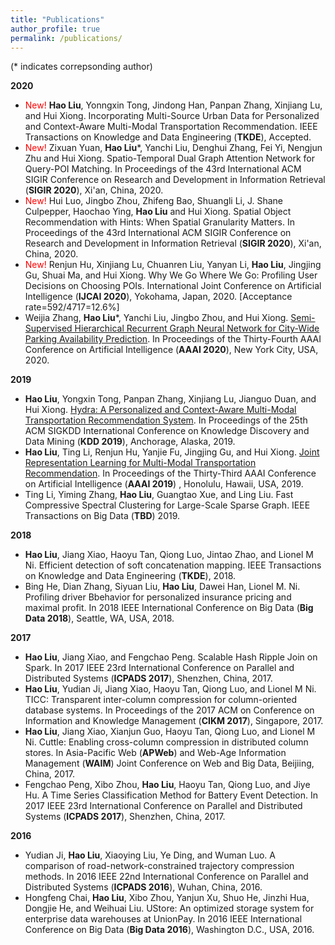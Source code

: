 ```yaml
---
title: "Publications"
author_profile: true
permalink: /publications/
---
```


(\* indicates correpsonding author)

**2020**
* <span style="color:red">New!</span> **Hao Liu**, Yonngxin Tong, Jindong Han, Panpan Zhang, Xinjiang Lu, and Hui Xiong. Incorporating Multi-Source Urban Data for Personalized and Context-Aware Multi-Modal Transportation Recommendation. IEEE Transactions on Knowledge and Data Engineering (**TKDE**), Accepted.
* <span style="color:red">New!</span> Zixuan Yuan, **Hao Liu**\*, Yanchi Liu, Denghui Zhang, Fei Yi, Nengjun Zhu and Hui Xiong. Spatio-Temporal Dual Graph Attention Network for Query-POI Matching. In Proceedings of the 43rd International ACM SIGIR Conference on Research and Development in Information Retrieval (**SIGIR 2020**), Xi'an, China, 2020.
* <span style="color:red">New!</span> Hui Luo, Jingbo Zhou, Zhifeng Bao, Shuangli Li, J. Shane Culpepper, Haochao Ying, **Hao Liu** and Hui Xiong. Spatial Object Recommendation with Hints: When Spatial Granularity Matters. In Proceedings of the 43rd International ACM SIGIR Conference on Research and Development in Information Retrieval (**SIGIR 2020**), Xi'an, China, 2020.
* <span style="color:red">New!</span> Renjun Hu, Xinjiang Lu, Chuanren Liu, Yanyan Li, **Hao Liu**, Jingjing Gu, Shuai Ma, and Hui Xiong. Why We Go Where We Go: Profiling User Decisions on Choosing POIs. International Joint Conference on Artificial Intelligence (**IJCAI 2020**), Yokohama, Japan, 2020. [Acceptance rate=592/4717=12.6%]
* Weijia Zhang, **Hao Liu**\*, Yanchi Liu, Jingbo Zhou, and Hui Xiong. [Semi-Supervised Hierarchical Recurrent Graph Neural Network for City-Wide Parking Availability Prediction](http://RaymondHLIU.github.io/files/AAAI20-parking.pdf). In Proceedings of the Thirty-Fourth AAAI Conference on Artificial Intelligence (**AAAI 2020**), New York City, USA, 2020. 


**2019**
* **Hao Liu**, Yongxin Tong, Panpan Zhang, Xinjiang Lu, Jianguo Duan, and Hui Xiong. [Hydra: A Personalized and Context-Aware Multi-Modal Transportation Recommendation System](http://RaymondHLIU.github.io/files/KDD19-Hydra.pdf). In Proceedings of the 25th ACM SIGKDD International Conference on Knowledge Discovery and Data Mining (**KDD 2019**), Anchorage, Alaska, 2019.
* **Hao Liu**, Ting Li, Renjun Hu, Yanjie Fu, Jingjing Gu, and Hui Xiong. [Joint Representation Learning for Multi-Modal Transportation Recommendation](http://RaymondHLIU.github.io/files/AAAI19-trans2vec.pdf). In Proceedings of the Thirty-Third AAAI Conference on Artificial Intelligence (**AAAI 2019**) , Honolulu, Hawaii, USA, 2019.
* Ting Li, Yiming Zhang, **Hao Liu**, Guangtao Xue, and Ling Liu. Fast Compressive Spectral Clustering for Large-Scale Sparse Graph. IEEE Transactions on Big Data (**TBD**) 2019.


**2018**
* **Hao Liu**, Jiang Xiao, Haoyu Tan, Qiong Luo, Jintao Zhao, and Lionel M Ni. Efficient detection of soft concatenation mapping. IEEE Transactions on Knowledge and Data Engineering (**TKDE**), 2018.
* Bing He, Dian Zhang, Siyuan Liu, **Hao Liu**, Dawei Han, Lionel M. Ni. Profiling driver Bbehavior for personalized insurance pricing and maximal profit. In 2018 IEEE International Conference on Big Data (**Big Data 2018**), Seattle, WA, USA, 2018.

**2017**
* **Hao Liu**, Jiang Xiao, and Fengchao Peng. Scalable Hash Ripple Join on Spark. In 2017 IEEE 23rd International Conference on Parallel and Distributed Systems (**ICPADS 2017**), Shenzhen, China, 2017.
* **Hao Liu**, Yudian Ji, Jiang Xiao, Haoyu Tan, Qiong Luo, and Lionel M Ni. TICC: Transparent inter-column compression for column-oriented database systems. In Proceedings of the 2017 ACM on Conference on Information and Knowledge Management (**CIKM 2017**), Singapore, 2017.
* **Hao Liu**, Jiang Xiao, Xianjun Guo, Haoyu Tan, Qiong Luo, and Lionel M Ni. Cuttle: Enabling cross-column compression in distributed column stores. In Asia-Pacific Web (**APWeb**) and Web-Age Information Management (**WAIM**) Joint Conference on Web and Big Data, Beijiing, China,  2017.
* Fengchao Peng, Xibo Zhou, **Hao Liu**, Haoyu Tan, Qiong Luo, and Jiye Hu. A Time Series Classification Method for Battery Event Detection. In 2017 IEEE 23rd International Conference on Parallel and Distributed Systems (**ICPADS 2017**), Shenzhen, China, 2017.

**2016**
* Yudian Ji, **Hao Liu**, Xiaoying Liu, Ye Ding, and Wuman Luo. A comparison of road-network-constrained trajectory compression methods. In 2016 IEEE 22nd International Conference on Parallel and Distributed Systems (**ICPADS 2016**), Wuhan, China, 2016.
* Hongfeng Chai, **Hao Liu**, Xibo Zhou, Yanjun Xu, Shuo He, Jinzhi Hua, Dongjie He, and Weihuai Liu. UStore: An optimized storage system for enterprise data warehouses at UnionPay. In 2016 IEEE International Conference on Big Data (**Big Data 2016**), Washington D.C., USA, 2016.